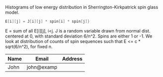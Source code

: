 Histograms of low energy distribution in Sherrington-Kirkpatrick spin glass model.
```cpp
E[i][j] = J[i][j] * spin[i] * spin[j]}
```
E = sum of all E[i][j], i<j.
J is a random variable drawn from normal dist. centered at 0, with standard deviation 6/n^2.
Spins are either 1 or -1.
We look at distribution of counts of spin sequences such that E <= c * sqrt(6/n^2), for fixed n.

|Name|Email|Address|    
|----|-----|-------|     
|John|john@examp|
